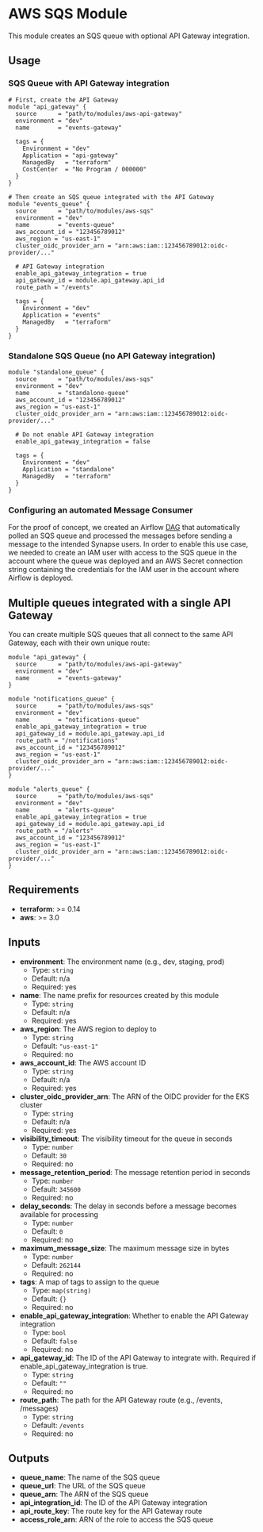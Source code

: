 # AWS SQS Module

This module creates an SQS queue with optional API Gateway integration.

## Usage

### SQS Queue with API Gateway integration

```hcl
# First, create the API Gateway
module "api_gateway" {
  source      = "path/to/modules/aws-api-gateway"
  environment = "dev"
  name        = "events-gateway"
  
  tags = {
    Environment = "dev"
    Application = "api-gateway"
    ManagedBy   = "terraform"
    CostCenter  = "No Program / 000000"
  }
}

# Then create an SQS queue integrated with the API Gateway
module "events_queue" {
  source      = "path/to/modules/aws-sqs"
  environment = "dev"
  name        = "events-queue"
  aws_account_id = "123456789012"
  aws_region = "us-east-1"
  cluster_oidc_provider_arn = "arn:aws:iam::123456789012:oidc-provider/..." 
  
  # API Gateway integration
  enable_api_gateway_integration = true
  api_gateway_id = module.api_gateway.api_id
  route_path = "/events"
  
  tags = {
    Environment = "dev"
    Application = "events"
    ManagedBy   = "terraform"
  }
}
```

### Standalone SQS Queue (no API Gateway integration)

```hcl
module "standalone_queue" {
  source      = "path/to/modules/aws-sqs"
  environment = "dev"
  name        = "standalone-queue"
  aws_account_id = "123456789012"
  aws_region = "us-east-1"
  cluster_oidc_provider_arn = "arn:aws:iam::123456789012:oidc-provider/..."
  
  # Do not enable API Gateway integration
  enable_api_gateway_integration = false
  
  tags = {
    Environment = "dev"
    Application = "standalone"
    ManagedBy   = "terraform"
  }
}
```

### Configuring an automated Message Consumer

For the proof of concept, we created an Airflow [DAG](https://github.com/Sage-Bionetworks-Workflows/orca-recipes/blob/main/dags/synapse-webhook-poc-dag.py) that automatically polled an SQS queue and processed the messages before sending a message to the intended Synapse users. In order to enable this use case,
we needed to create an IAM user with access to the SQS queue in the account where the queue was deployed and an AWS Secret connection string containing the credentials for the IAM user in the account where Airflow is deployed.

## Multiple queues integrated with a single API Gateway

You can create multiple SQS queues that all connect to the same API Gateway, each with their own unique route:

```hcl
module "api_gateway" {
  source      = "path/to/modules/aws-api-gateway"
  environment = "dev"
  name        = "events-gateway"
}

module "notifications_queue" {
  source      = "path/to/modules/aws-sqs"
  environment = "dev"
  name        = "notifications-queue"
  enable_api_gateway_integration = true
  api_gateway_id = module.api_gateway.api_id
  route_path = "/notifications"
  aws_account_id = "123456789012"
  aws_region = "us-east-1"
  cluster_oidc_provider_arn = "arn:aws:iam::123456789012:oidc-provider/..."
}

module "alerts_queue" {
  source      = "path/to/modules/aws-sqs"
  environment = "dev"
  name        = "alerts-queue"
  enable_api_gateway_integration = true
  api_gateway_id = module.api_gateway.api_id
  route_path = "/alerts"
  aws_account_id = "123456789012"
  aws_region = "us-east-1"
  cluster_oidc_provider_arn = "arn:aws:iam::123456789012:oidc-provider/..."
}
```

## Requirements

* **terraform**: >= 0.14
* **aws**: >= 3.0

## Inputs

* **environment**: The environment name (e.g., dev, staging, prod)
  * Type: `string`
  * Default: n/a
  * Required: yes
* **name**: The name prefix for resources created by this module
  * Type: `string`
  * Default: n/a
  * Required: yes
* **aws_region**: The AWS region to deploy to
  * Type: `string`
  * Default: `"us-east-1"`
  * Required: no
* **aws_account_id**: The AWS account ID
  * Type: `string`
  * Default: n/a
  * Required: yes
* **cluster_oidc_provider_arn**: The ARN of the OIDC provider for the EKS cluster
  * Type: `string`
  * Default: n/a
  * Required: yes
* **visibility_timeout**: The visibility timeout for the queue in seconds
  * Type: `number`
  * Default: `30`
  * Required: no
* **message_retention_period**: The message retention period in seconds
  * Type: `number`
  * Default: `345600`
  * Required: no
* **delay_seconds**: The delay in seconds before a message becomes available for processing
  * Type: `number`
  * Default: `0`
  * Required: no
* **maximum_message_size**: The maximum message size in bytes
  * Type: `number`
  * Default: `262144`
  * Required: no
* **tags**: A map of tags to assign to the queue
  * Type: `map(string)`
  * Default: `{}`
  * Required: no
* **enable_api_gateway_integration**: Whether to enable the API Gateway integration
  * Type: `bool`
  * Default: `false`
  * Required: no
* **api_gateway_id**: The ID of the API Gateway to integrate with. Required if enable_api_gateway_integration is true.
  * Type: `string`
  * Default: `""`
  * Required: no
* **route_path**: The path for the API Gateway route (e.g., /events, /messages)
  * Type: `string`
  * Default: `/events`
  * Required: no

## Outputs

* **queue_name**: The name of the SQS queue
* **queue_url**: The URL of the SQS queue
* **queue_arn**: The ARN of the SQS queue
* **api_integration_id**: The ID of the API Gateway integration
* **api_route_key**: The route key for the API Gateway route
* **access_role_arn**: ARN of the role to access the SQS queue
